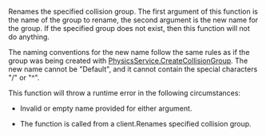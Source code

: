 Renames the specified collision group. The first argument of this function is the name of the group to rename, the second argument is the new name for the group. If the specified group does not exist, then this function will not do anything.

The naming conventions for the new name follow the same rules as if the group was being created with [PhysicsService.CreateCollisionGroup](https://developer.roblox.com/api-reference/function/PhysicsService/CreateCollisionGroup). The new name cannot be "Default", and it cannot contain the special characters "/" or "^".

This function will throw a runtime error in the following circumstances:

* Invalid or empty name provided for either argument.

* The function is called from a client.Renames specified collision group.